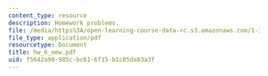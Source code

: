 ```yaml
---
content_type: resource
description: Homework problems.
file: /media/https%3A/open-learning-course-data-rc.s3.amazonaws.com/1-34-waste-containment-and-remediation-technology-spring-2004/f5642a90985cbc616f15b1c05da83a3f_hw_6_new.pdf
file_type: application/pdf
resourcetype: Document
title: hw_6_new.pdf
uid: f5642a90-985c-bc61-6f15-b1c05da83a3f
---
```

